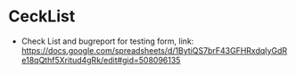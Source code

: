 # CeckList
- Check List and bugreport for testing form, link:
https://docs.google.com/spreadsheets/d/1BytiQS7brF43GFHRxdqIyGdRe18qQthf5Xritud4gRk/edit#gid=508096135
